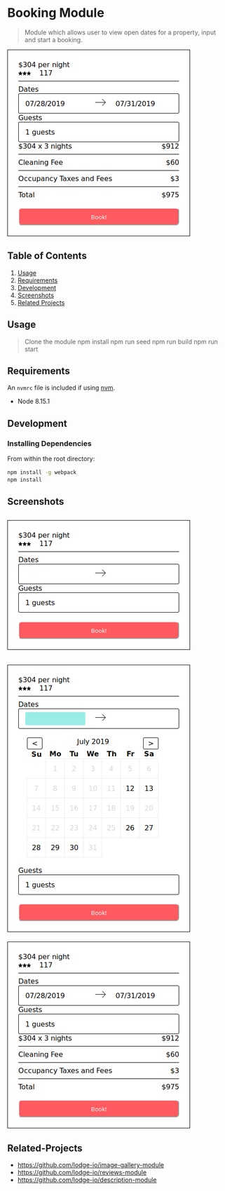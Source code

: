 # Booking Module

> Module which allows user to view open dates for a property, input and start a booking. 

![Booking Module step 3](screenshots/BookingModule3.png)


  
## Table of Contents

1. [Usage](#Usage)
1. [Requirements](#requirements)
1. [Development](#development)
1. [Screenshots](#screenshots)
1. [Related Projects](#Related-Projects)

## Usage

> Clone the module
> npm install
> npm run seed
> npm run build
> npm run start

## Requirements

An `nvmrc` file is included if using [nvm](https://github.com/creationix/nvm).

- Node 8.15.1

## Development

### Installing Dependencies

From within the root directory:

```sh
npm install -g webpack
npm install
```
## Screenshots
![Booking Module step 1](screenshots/BookingModule1.png)
---
![Booking Module step 2](screenshots/BookingModule2.png)
---
![Booking Module step 3](screenshots/BookingModule3.png)


## Related-Projects

  - https://github.com/lodge-io/image-gallery-module 
  - https://github.com/lodge-io/reviews-module
  - https://github.com/lodge-io/description-module
